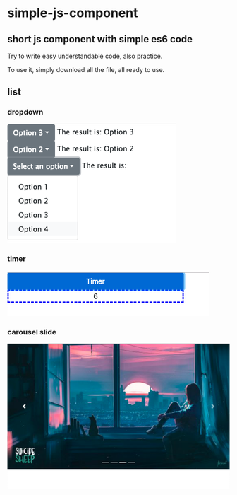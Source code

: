 # simple-js-component
## short js component with simple es6 code

Try to write easy understandable code, also practice.

To use it, simply download all the file, all ready to use.

## list

### dropdown
![dropdown](https://github.com/funkll/screenshot/blob/master/%E9%A1%B9%E7%9B%AE%E6%88%AA%E5%9B%BE/dropdown.png)

### timer
![timer](https://github.com/funkll/screenshot/blob/master/%E9%A1%B9%E7%9B%AE%E6%88%AA%E5%9B%BE/timer.png)

### carousel slide
![slide](https://github.com/funkll/screenshot/blob/master/%E9%A1%B9%E7%9B%AE%E6%88%AA%E5%9B%BE/slide.png)

